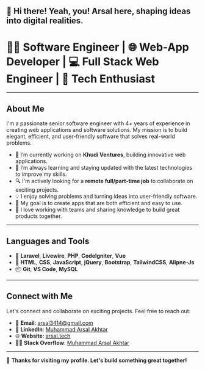 ## 👋 Hi there! Yeah, you! Arsal here, shaping ideas into digital realities. 

# **👨‍💻 Software Engineer | 🌐 Web-App Developer | 💻 Full Stack Web Engineer | 🚀 Tech Enthusiast**

---

## **About Me**

I'm a passionate senior software engineer with 4+ years of experience in creating web applications and software solutions. My mission is to build elegant, efficient, and user-friendly software that solves real-world problems.

- 🔭 I’m currently working on **Khudi Ventures**, building innovative web applications.  
- 🌱 I’m always learning and staying updated with the latest technologies to improve my skills.  
- 🔍 I'm actively looking for a **remote full/part-time job** to collaborate on exciting projects.  
- 💡 I enjoy solving problems and turning ideas into user-friendly software.  
- 🌟 My goal is to create apps that are both efficient and easy to use.  
- 🤝 I love working with teams and sharing knowledge to build great products together.  

---

## **Languages and Tools**
- 🚀 **Laravel**, **Livewire**, **PHP**, **CodeIgniter**, **Vue**  
- 🎨 **HTML**, **CSS**, **JavaScript**, **jQuery**, **Bootstrap**, **TailwindCSS**, **Alipne-Js**  
- 📦 **Git**, **VS Code**, **MySQL**

---

## **Connect with Me**

Let's connect and collaborate on exciting projects. Feel free to reach out:

- 📧 **Email**: [arsal3414@gmail.com](mailto:arsal3414@gmail.com)  
- 💼 **LinkedIn**: [Muhammad Arsal Akhtar](https://www.linkedin.com/in/muhammad-arsal-akhtar-774b44170/)  
- 🌐 **Website**: [arsal.tech](https://arsal.tech/)
- 🧑‍💻 **Stack Overflow**: [Muhammad Arsal Akhtar](https://stackoverflow.com/users/12010244/muhammad-arsal-akhtar)

---

🚀 **Thanks for visiting my profile. Let's build something great together!**
